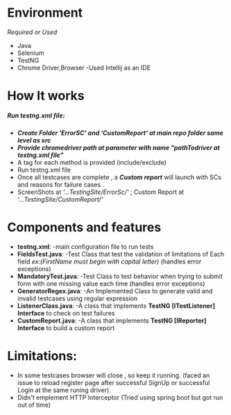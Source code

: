 # Environment
*Required or Used*
  - Java 
  - Selenium 
  - TestNG
  - Chrome Driver,Browser
        -Used Intellij as an IDE

# How It works
##### Run testng.xml file:
  - ***Create Folder 'ErrorSC' and 'CustomReport' at main repo folder same level as src***
  - ***Provide chromedriver path at parameter with name "pathTodriver at testng.xml file"***
  - A tag for each method is provided (include/exclude)
  - Run testng.xml file
  - Once all testcases are complete , a ***Custom report***  will launch with SCs and reasons for failure cases .
  - ScreenShots at  *'...TestingSite/ErrorSc/'* ; Custom Report at *'...TestingSite/CustomReport/'*
  
# Components and features
- **testng.xml**:
    -main configuration file to run tests
- **FieldsTest.java**:
   -Test Class that test the validation of limitations of Each field  *ex:(FirstName must begin with capital letter)* (handles error exceptions)
- **MandatoryTest.java**:
    -Test Class to test behavior when trying to submit form with one missing value each time (handles error exceptions)
- **GeneratorRegex.java**:
    -An Implemented Class to generate valid and invalid testcases using regular expression
- **ListenerClass.java**:
    -A class that implements **TestNG [ITestListener] Interface** to check on test failures
- **CustomReport.java**:
    -A class that implements **TestNG [IReporter] Interface** to build a custom report

# Limitations:
- In some testcases browser will close , so keep it running. (faced an issue to reload register page after successful SignUp or successful Login at the same runing driver).
- Didn't emplement HTTP Interceptor (Tried using spring boot but got run out of time)
